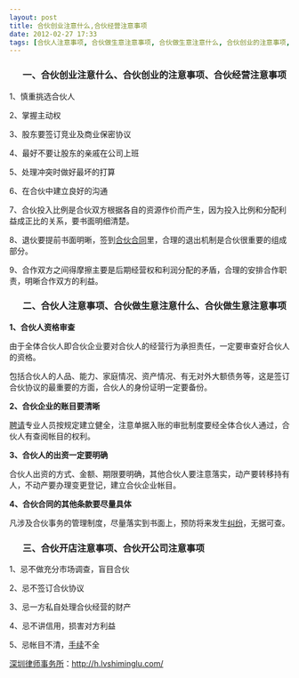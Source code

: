```yaml
---
layout: post
title: 合伙创业注意什么,合伙经营注意事项
date: 2012-02-27 17:33
tags: [合伙人注意事项, 合伙做生意注意事项, 合伙做生意注意什么, 合伙创业的注意事项, 合伙开公司注意事项, 合伙开店注意事项, 合伙纠纷, 深圳经济纠纷律师]
---
```

<ol>
<h3>一、合伙创业注意什么、合伙创业的注意事项、合伙经营注意事项</h3>
</ol>
1、慎重挑选合伙人

2、掌握主动权

3、股东要签订竞业及商业保密协议

4、最好不要让股东的亲戚在公司上班

5、处理冲突时做好最坏的打算

6、在合伙中建立良好的沟通

7、合伙投入比例是合伙双方根据各自的资源作价而产生，因为投入比例和分配利益成正比的关系，要书面明细清楚。

8、退伙要提前书面明晰，签到<a href="http://h.lvshiminglu.com/law/152.html" target="_blank">合伙合同</a>里，合理的退出机制是合伙很重要的组成部分。

9、合作双方之间得摩擦主要是后期经营权和利润分配的矛盾，合理的安排合作职责，明晰合作双方的利益。
<ol>
<h3>二、合伙人注意事项、合伙做生意注意什么、合伙做生意注意事项</h3>
</ol>
<strong>1、合伙人资格审查</strong>

由于全体合伙人即合伙企业要对合伙人的经营行为承担责任，一定要审查好合伙人的资格。

包括合伙人的人品、能力、家庭情况、资产情况、有无对外大额债务等，这是签订合伙协议的最重要的方面，合伙人的身份证明一定要备份。

<strong>2、合伙企业的账目要清晰</strong>

<a href="http://h.lvshiminglu.com/law/329.html" target="_blank">聘请</a>专业人员按规定建立健全，注意单据入账的审批制度要经全体合伙人通过，合伙人有查阅帐目的权利。

<strong>3、合伙人的出资一定要明确</strong>

合伙人出资的方式、金额、期限要明确，其他合伙人要注意落实，动产要转移持有人，不动产要办理变更登记，建立合伙企业帐目。

<strong>4、合伙合同的其他条款要尽量具体</strong>

凡涉及合伙事务的管理制度，尽量落实到书面上，预防将来发生<a href="http://h.lvshiminglu.com/law/category/contract" target="_blank">纠纷</a>，无据可查。
<ol>
<h3>三、合伙开店注意事项、合伙开公司注意事项</h3>
</ol>
1、忌不做充分市场调查，盲目合伙

2、忌不签订合伙协议

3、忌一方私自处理合伙经营的财产

4、忌不讲信用，损害对方利益

5、忌帐目不清，<a href="http://h.lvshiminglu.com/law/tag/%E7%A6%BB%E5%A9%9A%E6%89%8B%E7%BB%AD" target="_blank">手续</a>不全

<a href="http://h.lvshiminglu.com/">深圳律师事务所</a>：<a href="http://h.lvshiminglu.com/">http://h.lvshiminglu.com/</a>

